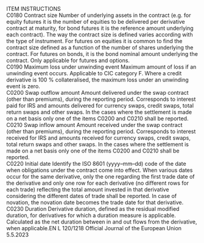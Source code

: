  
ITEM  INSTRUCTIONS  
C0180  Contract size  Number of underlying assets in the contract (e.g. for equity futures it is the number of 
equities to be delivered per derivative contract at maturity, for bond futures it is the 
reference amount underlying each contract). 
The way the contract size is defined varies according with the type of instrument. For 
futures on equities it is common to find the contract size defined as a function of the 
number of shares underlying the contract. 
For futures on bonds, it is the bond nominal amount underlying the contract. 
Only applicable for futures and options.  
C0190  Maximum loss under 
unwinding event  Maximum amount of loss if an unwinding event occurs. Applicable to CIC category F. 
Where a credit derivative is 100 % collateralised, the maximum loss under an 
unwinding event is zero.  
C0200  Swap outflow amount  Amount delivered under the swap contract (other than premiums), during the reporting 
period. Corresponds to interest paid for IRS and amounts delivered for currency swaps, 
credit swaps, total return swaps and other swaps. 
In the cases where the settlement is made on a net basis only one of the items C0200 
and C0210 shall be reported.  
C0210  Swap inflow amount  Amount received under the swap contract (other than premiums), during the reporting 
period. Corresponds to interest received for IRS and amounts received for currency 
swaps, credit swaps, total return swaps and other swaps. 
In the cases where the settlement is made on a net basis only one of the items C0200 
and C0210 shall be reported.  
C0220  Initial date  Identify the ISO 8601 (yyyy–mm–dd) code of the date when obligations under the 
contract come into effect. 
When various dates occur for the same derivative, only the one regarding the first trade 
date of the derivative and only one row for each derivative (no different rows for each 
trade) reflecting the total amount invested in that derivative considering the different 
dates of trade shall be reported. 
In case of novation, the novation date becomes the trade date for that derivative.  
C0230  Duration  Derivative duration, defined as the residual modified duration, for derivatives for which 
a duration measure is applicable. 
Calculated as the net duration between in and out flows from the derivative, when 
applicable.EN  L 120/1218 Official Journal of the European Union 5.5.2023